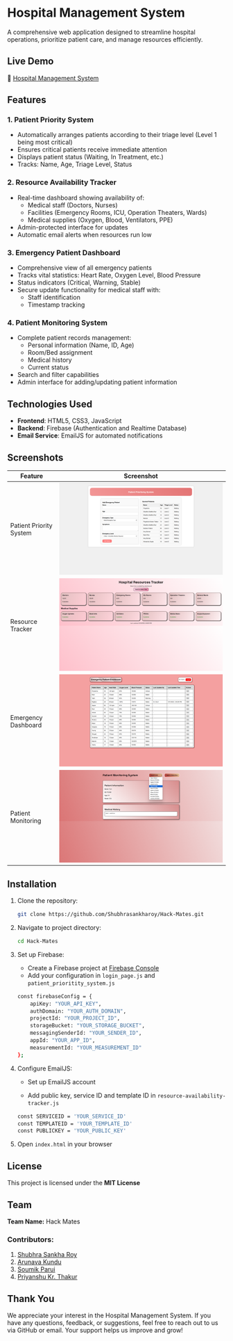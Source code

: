 # Hospital Management System

A comprehensive web application designed to streamline hospital operations, prioritize patient care, and manage resources efficiently.

## Live Demo

🔗 [Hospital Management System](https://shubhrasankharoy.github.io/Hack-Mates/home.html)

## Features

### 1. Patient Priority System
- Automatically arranges patients according to their triage level (Level 1 being most critical)
- Ensures critical patients receive immediate attention
- Displays patient status (Waiting, In Treatment, etc.)
- Tracks: Name, Age, Triage Level, Status

### 2. Resource Availability Tracker
- Real-time dashboard showing availability of:
  - Medical staff (Doctors, Nurses)
  - Facilities (Emergency Rooms, ICU, Operation Theaters, Wards)
  - Medical supplies (Oxygen, Blood, Ventilators, PPE)
- Admin-protected interface for updates
- Automatic email alerts when resources run low

### 3. Emergency Patient Dashboard
- Comprehensive view of all emergency patients
- Tracks vital statistics: Heart Rate, Oxygen Level, Blood Pressure
- Status indicators (Critical, Warning, Stable)
- Secure update functionality for medical staff with:
  - Staff identification
  - Timestamp tracking

### 4. Patient Monitoring System
- Complete patient records management:
  - Personal information (Name, ID, Age)
  - Room/Bed assignment
  - Medical history
  - Current status
- Search and filter capabilities
- Admin interface for adding/updating patient information

## Technologies Used

- **Frontend**: HTML5, CSS3, JavaScript
- **Backend**: Firebase (Authentication and Realtime Database)
- **Email Service**: EmailJS for automated notifications

## Screenshots

| Feature | Screenshot |
|---------|------------|
| Patient Priority System | ![Patient Priority](img/prioritySystem.png) |
| Resource Tracker | ![Resource Tracker](img/resource-tracker.png) |
| Emergency Dashboard | ![Emergency Dashboard](img/emergency-dashboard.png) |
| Patient Monitoring | ![Patient Monitoring](img/patient-monitoring.png) |

## Installation

1. Clone the repository:
   ```sh
   git clone https://github.com/Shubhrasankharoy/Hack-Mates.git
   ```
2. Navigate to project directory:
   ```sh
   cd Hack-Mates
   ```
3. Set up Firebase:
    - Create a Firebase project at [Firebase Console](https://console.firebase.google.com/)
    - Add your configuration in `login_page.js` and `patient_prioritity_system.js`
    ```sh
    const firebaseConfig = {
        apiKey: "YOUR_API_KEY",
        authDomain: "YOUR_AUTH_DOMAIN",
        projectId: "YOUR_PROJECT_ID",
        storageBucket: "YOUR_STORAGE_BUCKET",
        messagingSenderId: "YOUR_SENDER_ID",
        appId: "YOUR_APP_ID",
        measurementId: "YOUR_MEASUREMENT_ID"
    };
    ```
4. Configure EmailJS:

    - Set up EmailJS account

    - Add public key, service ID and template ID in `resource-availability-tracker.js`
     ```sh
    const SERVICEID = 'YOUR_SERVICE_ID'
    const TEMPLATEID = 'YOUR_TEMPLATE_ID'
    const PUBLICKEY = 'YOUR_PUBLIC_KEY'
    ```
5. Open `index.html` in your browser

## License
  This project is licensed under the **MIT License**

## Team

**Team Name:** Hack Mates

### Contributors:
1. [Shubhra Sankha Roy](https://github.com/Shubhrasankharoy)  
2. [Arunava Kundu](https://github.com/Coolwatt)
3. [Soumik Parui](https://github.com/itssoumik)
4. [Priyanshu Kr. Thakur](https://github.com/Priyan437) 

## Thank You

We appreciate your interest in the Hospital Management System. If you have any questions, feedback, or suggestions, feel free to reach out to us via GitHub or email. Your support helps us improve and grow!
